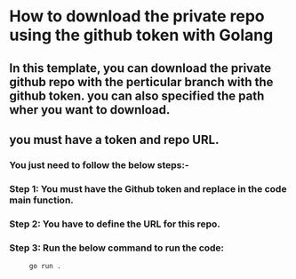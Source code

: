 # How to download the private repo using the github token with Golang

## In this template, you can download the private github repo with the perticular branch with the github token. you can also specified the path wher you want to download.

## you must have a token and repo URL.

### You just need to follow the below steps:-

### Step 1: You must have the Github  token and replace in the code main function.

### Step 2: You have to define the URL for this repo.

### Step 3: Run the below command to run the code:


```
     go run .

```